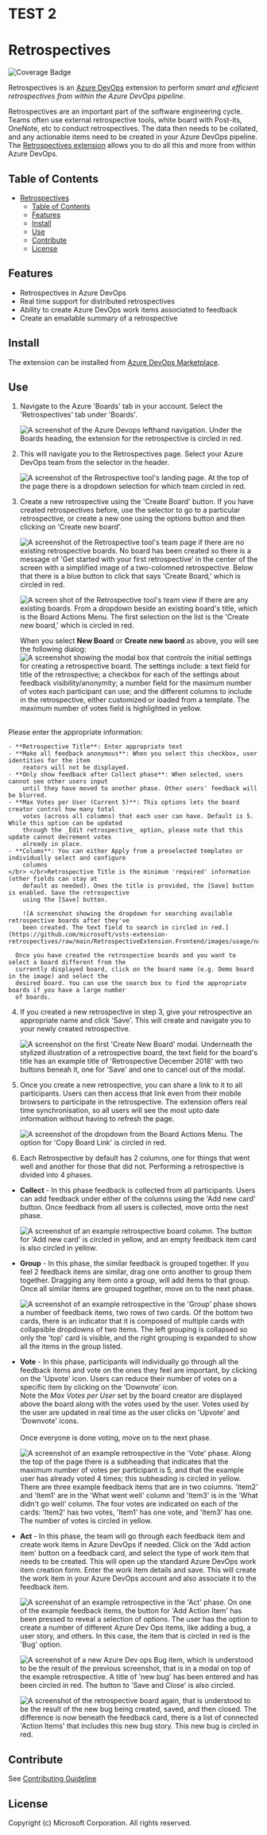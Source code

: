# TEST 2
# Retrospectives

![Coverage Badge](https://img.shields.io/endpoint?url=https://gist.githubusercontent.com/mhassaninmsft/b414faf6b91eaaa6ec7d82882be36935/raw/retrotool__heads_dev.json)

Retrospectives is an [Azure DevOps](https://dev.azure.com) extension to perform _smart and efficient retrospectives from within the Azure DevOps pipeline._

Retrospectives are an important part of the software engineering cycle. Teams often use external
retrospective tools, white board with Post-its, OneNote, etc to conduct retrospectives. The data
then needs to be collated, and any actionable items need to be created in your Azure DevOps pipeline.
The [Retrospectives extension](https://marketplace.visualstudio.com/items?itemName=ms-devlabs.team-retrospectives)
allows you to do all this and more from within Azure DevOps.

## Table of Contents

- [Retrospectives](#retrospectives)
  - [Table of Contents](#table-of-contents)
  - [Features](#features)
  - [Install](#install)
  - [Use](#use)
  - [Contribute](#contribute)
  - [License](#license)

## Features

- Retrospectives in Azure DevOps
- Real time support for distributed retrospectives
- Ability to create Azure DevOps work items associated to feedback
- Create an emailable summary of a retrospective

## Install

The extension can be installed from [Azure DevOps Marketplace](https://marketplace.visualstudio.com/items?itemName=ms-devlabs.team-retrospectives).

## Use

1. Navigate to the Azure 'Boards' tab in your account. Select the 'Retrospectives' tab under 'Boards'.

    ![A screenshot of the Azure Devops lefthand navigation. Under the Boards heading, the extension for
    the retrospective is circled in red.](https://github.com/microsoft/vsts-extension-retrospectives/raw/main/RetrospectiveExtension.Frontend/images/usage/boardandretrospectivestab.png)

2. This will navigate you to the Retrospectives page. Select your Azure DevOps team from the selector
in the header.

    ![A screenshot of the Retrospective tool's landing page. At the top of the page there is a dropdown
    selection for which team circled in red.](https://github.com/microsoft/vsts-extension-retrospectives/raw/main/RetrospectiveExtension.Frontend/images/usage/teamselection.png)

3. Create a new retrospective using the 'Create Board' button. If you have created retrospectives
before, use the selector to go to a particular retrospective, or create a new one using the options
button and then clicking on 'Create new board'.

    ![A screenshot of the Retrospective tool's team page if there are no existing retrospective boards.
    No board has been created so there is a message of 'Get started with your first retrospective' in
    the center of the screen with a simplified image of a two-colomned retrospective. Below that there
    is a blue button to click that says 'Create Board,' which is circled in red.](https://github.com/microsoft/vsts-extension-retrospectives/raw/main/RetrospectiveExtension.Frontend/images/usage/createretrospective.png)

    ![A screen shot of the Retrospective tool's team view if there are any existing boards. From a
    dropdown beside an existing board's title, which is the Board Actions Menu. The first selection on
    the list is the 'Create new board,' which is circled in red.](https://github.com/microsoft/vsts-extension-retrospectives/raw/main/RetrospectiveExtension.Frontend/images/usage/createretrospective2.png)

    When you select **New Board** or **Create new baord** as above, you will see the following dialog:
    ![A screenshot showing the modal box that controls the initial settings for creating a retrospective
    board. The settings include: a text field for title of the retrospective; a checkbox for each of
    the settings about feedback visibility/anonymity; a number field for the maximum number of votes
    each participant can use; and the different columns to include in the retrospective, either
    customized or loaded from a template. The maximum  number of votes field is highlighted in yellow.](https://github.com/microsoft/vsts-extension-retrospectives/raw/main/RetrospectiveExtension.Frontend/images/usage/createretrospectivewithmaxvotes.png)
  </br>
    Please enter the appropriate information:

    - **Retrospective Title**: Enter appropriate text
    - **Make all feedback anonymous**: When you select this checkbox, user identities for the item
        reators will not be displayed.
    - **Only show feedback after Collect phase**: When selected, users cannot see other users input
        until they have moved to another phase. Other users' feedback will be blurred.
    - **Max Votes per User (Current 5)**: This options lets the board creator control how many total
        votes (across all columns) that each user can have. Default is 5. While this option can be updated
        through the _Edit retrospective_ option, please note that this update cannot decrement votes
        already in place.
    - **Colums**: You can either Apply from a preselected templates or individually select and configure
        columns
    </br> </br>Retrospective Title is the minimum 'required' information (other fields can stay at
        default as needed). Ones the title is provided, the [Save] button is enabled. Save the retrospective
        using the [Save] button.

        ![A screenshot showing the dropdown for searching available retrospective boards after they've
        been created. The text field to search in circled in red.](https://github.com/microsoft/vsts-extension-retrospectives/raw/main/RetrospectiveExtension.Frontend/images/usage/navigatetoretrospective.png)

      Once you have created the retrospective boards and you want to select a board different from the
      currently displayed board, click on the board name (e.g. Demo board in the image) and select the
      desired board. You can use the search box to find the appropriate boards if you have a large number
      of boards.

4. If you created a new retrospective in step 3, give your retrospective an appropriate name and
  click 'Save'. This will create and navigate you to your newly created retrospective.

      ![A screenshot on the first 'Create New Board' modal. Underneath the stylized illustration of
      a retrospective board, the text field for the board's title has an example title of 'Retrospective
      December 2018' with two buttons beneah it, one for 'Save' and one to cancel out of the modal.](https://github.com/microsoft/vsts-extension-retrospectives/raw/main/RetrospectiveExtension.Frontend/images/usage/createretrospectiveform.png)

5. Once you create a new retrospective, you can share a link to it to all participants. Users can
  then access that link even from their mobile browsers to participate in the retrospective. The
  extension offers real time synchronisation, so all users will see the most upto date information
  without having to refresh the page.

      ![A screenshot of the dropdown from the Board Actions Menu. The option for 'Copy Board Link' is
      circled in red.](https://github.com/microsoft/vsts-extension-retrospectives/raw/main/RetrospectiveExtension.Frontend/images/usage/boardlink.png)

6. Each Retrospective by default has 2 columns, one for things that went well and another for those
  that did not. Performing a retrospective is divided into 4 phases.

- **Collect** - In this phase feedback is collected from all participants. Users can add feedback
    under either of the columns using the 'Add new card' button. Once feedback from all users is
    collected, move onto the next phase.

    ![A screenshot of an example retrospective board column. The button for 'Add new card' is circled
    in yellow, and an empty feedback item card is also circled in yellow.](https://github.com/microsoft/vsts-extension-retrospectives/raw/main/RetrospectiveExtension.Frontend/images/usage/createfeedback.png)

- **Group** - In this phase, the similar feedback is grouped together. If you feel 2 feedback items
    are similar, drag one onto another to group them together. Dragging any item onto a group, will add
    items to that group. Once all similar items are grouped together, move on to the next phase.

    ![A screenshot of an example retrospective in the 'Group' phase shows a number of feedback items,
    two rows of two cards. Of the bottom two cards, there is an indicator that it is composed of
    multiple cards with collapsible dropdowns of two items. The left grouping is collapsed so only
    the 'top' card is visible, and the right grouping is expanded to show all the items in the group
    listed.](https://github.com/microsoft/vsts-extension-retrospectives/raw/main/RetrospectiveExtension.Frontend/images/usage/groupfeedback.png)

- **Vote** - In this phase, participants will individually go through all the feedback items and vote
    on the ones they feel are important, by clicking on the 'Upvote' icon. Users can reduce their number
    of votes on a specific item by clicking on the 'Downvote' icon. </br> Note the _Max Votes per User_
    set by the board creator are displayed above the board along with the votes used by the user. Votes
    used by the user are updated in real time as the user clicks on 'Upvote' and 'Downvote' icons.
    </br></br> Once everyone is done voting, move on to the next phase.

    ![A screenshot of an example retrospective in the 'Vote' phase. Along the top of the page there
    is a subheading that indicates that the maximum number of votes per participant is 5, and that
    the example user has already voted 4 times; this subheading is circled in yellow. There are three
    example feedback items that are in two columns. 'Item2' and 'Item1' are in the 'What went well'
    column and 'Item3' is in the 'What didn't go well' column. The four votes are indicated on each
    of the cards: 'Item2' has two votes, 'Item1' has one vote, and 'Item3' has one. The number of
    votes is circled in yellow.](https://github.com/microsoft/vsts-extension-retrospectives/raw/main/RetrospectiveExtension.Frontend/images/usage/maxvotes.png)

- **Act** - In this phase, the team will go through each feedback item and create work items in Azure
    DevOps if needed. Click on the 'Add action item' button on a feedback card, and select the type of
    work item that needs to be created. This will open up the standard Azure DevOps work item creation
    form. Enter the work item details and save. This will create the work item in your Azure DevOps
    account and also associate it to the feedback item.

    ![A screenshot of an example retrospective in the 'Act' phase. On one of the example feedback
    items, the button for 'Add Action Item' has been pressed to reveal a selection of options. The
    user has the option to create a number of different Azure Dev Ops items, like adding a bug, a
    user story, and others. In this case, the item that is circled in red is the 'Bug' option.](https://github.com/microsoft/vsts-extension-retrospectives/raw/main/RetrospectiveExtension.Frontend/images/usage/addactionitem.png)

    ![A screenshot of a new Azure Dev ops Bug item, which is understood to be the result of the
    previous screenshot, that is in a modal on top of the example retrospective. A title of 'new bug'
    has been entered and has been circled in red. The button to 'Save and Close' is also circled.](https://github.com/microsoft/vsts-extension-retrospectives/raw/main/RetrospectiveExtension.Frontend/images/usage/newbugform.png)

    ![A screenshot of the retrospective board again, that is understood to be the result of the new
    bug being created, saved, and then closed. The difference is now beneath the feedback card, there
    is a list of connected 'Action Items' that includes this new bug story. This new bug is circled
    in red.](https://github.com/microsoft/vsts-extension-retrospectives/raw/main/RetrospectiveExtension.Frontend/images/usage/addactionitemsaved.png)

## Contribute

See [Contributing Guideline](./CONTRIBUTING.md)

## License

Copyright (c) Microsoft Corporation. All rights reserved.
